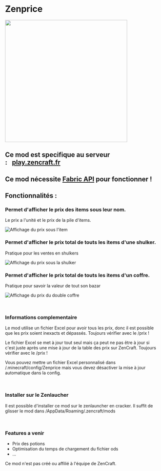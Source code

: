 # Zenprice


<img src="https://cdn.modrinth.com/data/4pe390qp/cbc5ebbb052b8173a0c8d3c04663bcfd8096ab30.png" width="400" height="400">


## Ce mod est specifique au serveur :⠀[play.zencraft.fr](https://zencraft.fr/) 
## Ce mod nécessite **[Fabric API](https://modrinth.com/mod/fabric-api)** pour fonctionner !

## Fonctionnalités :
### Permet d'afficher le prix des items sous leur nom.
Le prix a l'unité et le prix de la pile d'items.

![Affichage du prix sous l'item](https://cdn.modrinth.com/data/cached_images/468ce87df905f472779d43cb4e3a2f6608bc93e9.png)
⠀


### Permet d'afficher le prix total de touts les items d'une shulker.
Pratique pour les ventes en shulkers

![Affichage du prix sous la shulker](https://cdn.modrinth.com/data/cached_images/503285f6a339c8e5b42c17f0d7f33109c9e4cd81.png)



### Permet d'afficher le prix total de touts les items d'un coffre.
Pratique pour savoir la valeur de tout son bazar

![Affichage du prix du double coffre](https://cdn.modrinth.com/data/cached_images/1aa87b9078812bce4903030b9feddca8a74d5eb3.png)

⠀

### Informations complementaire

Le mod utilise un fichier Excel pour avoir tous les prix, donc il est possible que les prix soient inexacts et dépassés. Toujours vérifier avec le /prix !

Le fichier Excel se met à jour tout seul mais ça peut ne pas être à jour si c'est juste après une mise à jour de la table des prix sur ZenCraft. Toujours vérifier avec le /prix !

Vous pouvez mettre un fichier Excel personnalisé dans /.minecraft/config/Zenprice mais vous devez désactiver la mise à jour automatique dans la config.

⠀

### Installer sur le Zenlaucher
Il est possible d'installer ce mod sur le zenlauncher en cracker.
Il suffit de glisser le mod dans /AppData/Roaming/.zencraft/mods

⠀

### Features a venir 

- Prix des potions
- Optimisation du temps de chargement du fichier ods
- ...
  
Ce mod n'est pas créé ou affilié à l'équipe de ZenCraft.